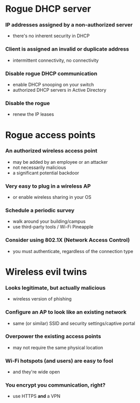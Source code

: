 # Rogue DHCP server
### IP addresses assigned by a non-authorized server
- there's no inherent security in DHCP
### Client is assigned an invalid or duplicate address
- intermittent connectivity, no connectivity
### Disable rogue DHCP communication
- enable DHCP snooping on your switch
- authorized DHCP servers in Active Directory
### Disable the rogue
- renew the IP leases
# Rogue access points
### An authorized wireless access point
- may be added by an employee or an attacker
- not necessarily malicious
- a significant potential backdoor
### Very easy to plug in a wireless AP
- or enable wireless sharing in your OS
### Schedule a periodic survey
- walk around your building/campus
- use third-party tools / Wi-Fi Pineapple
### Consider using 802.1X (Network Access Control)
- you must authenticate, regardless of the connection type
# Wireless evil twins
### Looks legitimate, but actually malicious
- wireless version of phishing
### Configure an AP to look like an existing network
- same (or similar) SSID and security settings/captive portal
### Overpower the existing access points
- may not require the same physical location
### Wi-Fi hotspots (and users) are easy to fool
- and they're wide open
### You encrypt you communication, right?
- use HTTPS **and** a VPN
